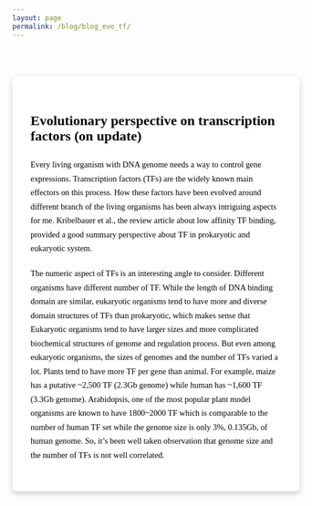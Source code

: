 ```yaml
---
layout: page
permalink: /blog/blog_evo_tf/
---
```


<style>
/* White card-style blog post on black background */
.medium-style-post {
  background-color: white;
  color: black;
  font-family: Georgia, "Times New Roman", serif;
  padding: 2rem;
  max-width: 900px;
  margin: 4rem auto;
  border-radius: 8px;
  box-shadow: 0 4px 10px rgba(0,0,0,0.2);
}

/* Title styled like Medium */
.medium-style-post h1 {
  font-size: 1.5rem;
  font-weight: 700;
  margin-bottom: 1.5rem;
}

/* Paragraph styling */
.medium-style-post p {
  font-size: 0.9rem;
  line-height: 1.7;
  margin-bottom: 1.25rem;
}
</style>

<div class="medium-style-post">
  <h1>Evolutionary perspective on transcription factors (on update)</h1>

  <p>Every living organism with DNA genome needs a way to control gene expressions. Transcription factors (TFs) are the widely known main effectors on this process. How these factors have been evolved around different branch of the living organisms has been always intriguing aspects for me. Kribelbauer et al., the review article about low affinity TF binding, provided a good summary perspective about TF in prokaryotic and eukaryotic system.</p>

  <p>The numeric aspect of TFs is an interesting angle to consider. Different organisms have different number of TF. While the length of DNA binding domain are similar, eukaryotic organisms tend to have more and diverse domain structures of TFs than prokaryotic, which makes sense that Eukaryotic organisms tend to have larger sizes and more complicated biochemical structures of genome and regulation process. But even among eukaryotic organisms, the sizes of genomes and the number of TFs varied a lot. Plants tend to have more TF per gene than animal. For example, maize has a putative ~2,500 TF (2.3Gb genome) while human has ~1,600 TF (3.3Gb genome). Arabidopsis, one of the most popular plant model organisms are known to have 1800~2000 TF which is comparable to the number of human TF set while the genome size is only 3%, 0.135Gb, of human genome. So, it’s been well taken observation that genome size and the number of TFs is not well correlated.</p>
</div>
